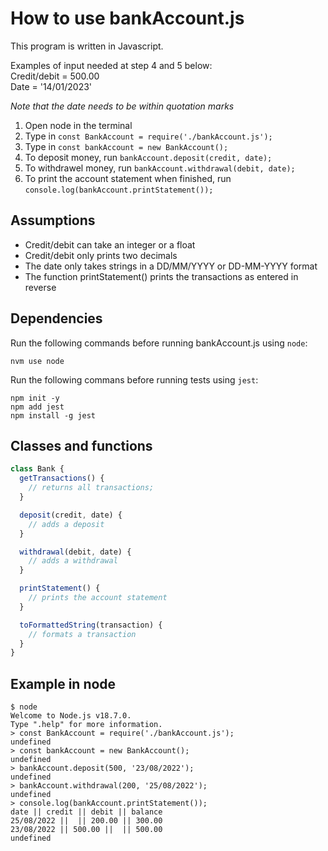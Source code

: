 # How to use bankAccount.js

This program is written in Javascript.

Examples of input needed at step 4 and 5 below: <br />
Credit/debit = 500.00 <br />
Date = '14/01/2023'

_Note that the date needs to be within quotation marks_

1. Open node in the terminal
2. Type in `const BankAccount = require('./bankAccount.js');`
3. Type in `const bankAccount = new BankAccount();`
4. To deposit money, run `bankAccount.deposit(credit, date);`
5. To withdrawel money, run `bankAccount.withdrawal(debit, date);`
6. To print the account statement when finished, run `console.log(bankAccount.printStatement());`

## Assumptions

- Credit/debit can take an integer or a float
- Credit/debit only prints two decimals
- The date only takes strings in a DD/MM/YYYY or DD-MM-YYYY format
- The function printStatement() prints the transactions as entered in reverse

## Dependencies

Run the following commands before running bankAccount.js using `node`:

```
nvm use node
```

Run the following commans before running tests using `jest`:

```
npm init -y
npm add jest
npm install -g jest
```

## Classes and functions

```javascript
class Bank {
  getTransactions() {
    // returns all transactions;
  }

  deposit(credit, date) {
    // adds a deposit
  }

  withdrawal(debit, date) {
    // adds a withdrawal
  }

  printStatement() {
    // prints the account statement
  }

  toFormattedString(transaction) {
    // formats a transaction
  }
}
```
## Example in node
```
$ node
Welcome to Node.js v18.7.0.
Type ".help" for more information.
> const BankAccount = require('./bankAccount.js');
undefined
> const bankAccount = new BankAccount();
undefined
> bankAccount.deposit(500, '23/08/2022');
undefined
> bankAccount.withdrawal(200, '25/08/2022');
undefined
> console.log(bankAccount.printStatement());
date || credit || debit || balance
25/08/2022 ||  || 200.00 || 300.00
23/08/2022 || 500.00 ||  || 500.00
undefined
```